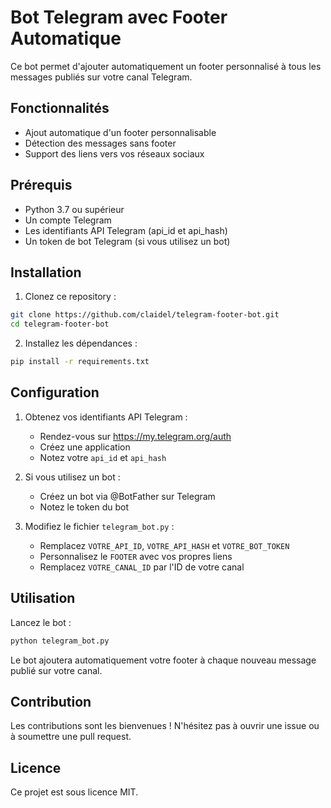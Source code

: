 # Bot Telegram avec Footer Automatique

Ce bot permet d'ajouter automatiquement un footer personnalisé à tous les messages publiés sur votre canal Telegram.

## Fonctionnalités

- Ajout automatique d'un footer personnalisable
- Détection des messages sans footer
- Support des liens vers vos réseaux sociaux

## Prérequis

- Python 3.7 ou supérieur
- Un compte Telegram
- Les identifiants API Telegram (api_id et api_hash)
- Un token de bot Telegram (si vous utilisez un bot)

## Installation

1. Clonez ce repository :
```bash
git clone https://github.com/claidel/telegram-footer-bot.git
cd telegram-footer-bot
```

2. Installez les dépendances :
```bash
pip install -r requirements.txt
```

## Configuration

1. Obtenez vos identifiants API Telegram :
   - Rendez-vous sur https://my.telegram.org/auth
   - Créez une application
   - Notez votre `api_id` et `api_hash`

2. Si vous utilisez un bot :
   - Créez un bot via @BotFather sur Telegram
   - Notez le token du bot

3. Modifiez le fichier `telegram_bot.py` :
   - Remplacez `VOTRE_API_ID`, `VOTRE_API_HASH` et `VOTRE_BOT_TOKEN`
   - Personnalisez le `FOOTER` avec vos propres liens
   - Remplacez `VOTRE_CANAL_ID` par l'ID de votre canal

## Utilisation

Lancez le bot :
```bash
python telegram_bot.py
```

Le bot ajoutera automatiquement votre footer à chaque nouveau message publié sur votre canal.

## Contribution

Les contributions sont les bienvenues ! N'hésitez pas à ouvrir une issue ou à soumettre une pull request.

## Licence

Ce projet est sous licence MIT.